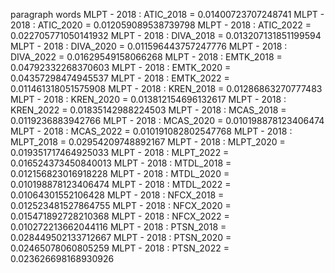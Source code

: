 paragraph
words
MLPT - 2018 : ATIC_2018 = 0.01400723707248741
MLPT - 2018 : ATIC_2020 = 0.012059089538739798
MLPT - 2018 : ATIC_2022 = 0.022705771050141932
MLPT - 2018 : DIVA_2018 = 0.013207131851199594
MLPT - 2018 : DIVA_2020 = 0.011596443757247776
MLPT - 2018 : DIVA_2022 = 0.01629549158066268
MLPT - 2018 : EMTK_2018 = 0.04792332268370603
MLPT - 2018 : EMTK_2020 = 0.04357298474945537
MLPT - 2018 : EMTK_2022 = 0.011461318051575908
MLPT - 2018 : KREN_2018 = 0.01286863270777483
MLPT - 2018 : KREN_2020 = 0.013812154696132617
MLPT - 2018 : KREN_2022 = 0.01835142988224503
MLPT - 2018 : MCAS_2018 = 0.0119236883942766
MLPT - 2018 : MCAS_2020 = 0.010198878123406474
MLPT - 2018 : MCAS_2022 = 0.010191082802547768
MLPT - 2018 : MLPT_2018 = 0.02954209748892167
MLPT - 2018 : MLPT_2020 = 0.019351717464925033
MLPT - 2018 : MLPT_2022 = 0.016524373450840013
MLPT - 2018 : MTDL_2018 = 0.012156823016918228
MLPT - 2018 : MTDL_2020 = 0.010198878123406474
MLPT - 2018 : MTDL_2022 = 0.01064301552106428
MLPT - 2018 : NFCX_2018 = 0.012523481527864755
MLPT - 2018 : NFCX_2020 = 0.015471892728210368
MLPT - 2018 : NFCX_2022 = 0.010272213662044116
MLPT - 2018 : PTSN_2018 = 0.028449502133712667
MLPT - 2018 : PTSN_2020 = 0.02465078060805259
MLPT - 2018 : PTSN_2022 = 0.023626698168930926
